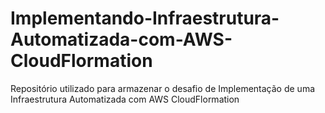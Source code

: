 # Implementando-Infraestrutura-Automatizada-com-AWS-CloudFlormation
Repositório utilizado para armazenar o desafio de Implementação de uma  Infraestrutura Automatizada com AWS CloudFlormation
